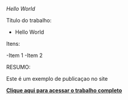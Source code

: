 *Hello World*

Título do trabalho: 
- Hello World

Itens:

-Item 1
-Item 2

RESUMO:

Este é um exemplo de publicaçao no site

[**Clique aqui para acessar o trabalho completo**](https://repositorio.ufsc.br/handle/123456789/190775 "https://repositorio.ufsc.br/handle/123456789/190775")
